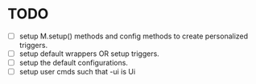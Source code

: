 # TODO
- [ ] setup M.setup() methods and config methods to create personalized triggers.
- [ ] setup default wrappers OR setup triggers.
- [ ] setup the default configurations.
- [ ] setup user cmds such that -ui is Ui
